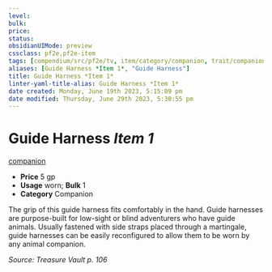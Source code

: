 ```yaml
---
level:
bulk:
price:
status:
obsidianUIMode: preview
cssclass: pf2e,pf2e-item
tags: [compendium/src/pf2e/tv, item/category/companion, trait/companion]
aliases: [Guide Harness *Item 1*, "Guide Harness"]
title: Guide Harness *Item 1*
linter-yaml-title-alias: Guide Harness *Item 1*
date created: Monday, June 19th 2023, 5:15:09 pm
date modified: Thursday, June 29th 2023, 5:30:55 pm
---
```


# Guide Harness *Item 1*

[companion](rules/traits/companion.md)  

- **Price** 5 gp
- **Usage** worn; **Bulk** 1
- **Category** Companion

The grip of this guide harness fits comfortably in the hand. Guide harnesses are purpose-built for low-sight or blind adventurers who have guide animals. Usually fastened with side straps placed through a martingale, guide harnesses can be easily reconfigured to allow them to be worn by any animal companion.

*Source: Treasure Vault p. 106*
